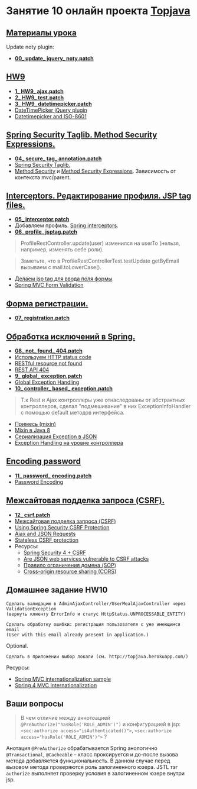 # Занятие 10 онлайн проекта <a href="https://github.com/JavaWebinar/topjava05">Topjava</a>

## <a href="https://drive.google.com/open?id=0B9Ye2auQ_NsFfk43cG91Yk9pM3JxUHVhNFVVdHlxSlJtZm5oY3A4YXRtNk1KWEZxRlFNeW8">Материалы урока</a>

Update noty plugin:
-  **<a href="https://drive.google.com/open?id=0B9Ye2auQ_NsFNEdGM01vMDJqdU0">00_ update_ jquery_ noty.patch</a>**

##  <a href="https://drive.google.com/open?id=0B9Ye2auQ_NsFZnQ2dDZsT0dvYjQ">HW9</a>
-  **<a href="https://drive.google.com/open?id=0B9Ye2auQ_NsFYy1yWTVtc2lkMk0">1_ HW9_ ajax.patch</a>**
-  **<a href="https://drive.google.com/open?id=0B9Ye2auQ_NsFZ1pPczVLYlFSQlk">2_ HW9_ test.patch</a>**
-  **<a href="https://drive.google.com/open?id=0B9Ye2auQ_NsFVEN1Qm5oN0lEc2s">3_ HW9_ datetimepicker.patch</a>**
- <a href="http://xdsoft.net/jqplugins/datetimepicker/">DateTimePicker jQuery plugin</a>
- <a href="https://github.com/xdan/datetimepicker/issues/216">Datetimepicker and ISO-8601</a>

##  <a href="https://drive.google.com/open?id=0B9Ye2auQ_NsFTVZyQnBlYUtkNms">Spring Security Taglib. Method Security Expressions.</a>
-  **<a href="https://drive.google.com/open?id=0B9Ye2auQ_NsFci1LUjdNcUtxcWM">04_ secure_ tag_ annotation.patch</a>**
-  <a href="http://docs.spring.io/spring-security/site/docs/current/reference/htmlsingle/#declaring-the-taglib">Spring Security Taglib.</a>
-  <a href="http://docs.spring.io/spring-security/site/docs/current/reference/htmlsingle/#jc-method">Method Security</a> и <a href="http://docs.spring.io/spring-security/site/docs/current/reference/htmlsingle/#method-security-expressions">Method Security Expressions</a>. Зависимость от контекста mvc/parent.

##  <a href="https://drive.google.com/open?id=0B9Ye2auQ_NsFc1JMTE4xVG0zN0U">Interceptors. Редактирование профиля. JSP tag files.</a>
-  **<a href="https://drive.google.com/open?id=0B9Ye2auQ_NsFb0szMkRxZzZoeVU">05_ interceptor.patch</a>**
-  Добавляем профиль. <a href="http://www.mkyong.com/spring-mvc/spring-mvc-handler-interceptors-example/">Spring interceptors</a>.
-  **<a href="https://drive.google.com/open?id=0B9Ye2auQ_NsFYnNyZjJUSUFpcU0">06_ profile_ jsptag.patch</a>**

>  ProfileRestController.update(user) изменился на userTo (нельзя, например, изменять себе роли).

>  Заметьте, что в ProfileRestControllerTest.testUpdate getByEmail вызываем с mail.toLowerCase().

-  <a href="http://www.techrepublic.com/article/an-introduction-to-jsp-20s-tag-files/">Делаем jsp tag для ввода поля формы</a>.
-  <a href="http://www.codejava.net/frameworks/spring/spring-mvc-form-validation-example-with-bean-validation-api">Spring MVC Form Validation</a>

##  <a href="https://drive.google.com/open?id=0B9Ye2auQ_NsFNWpUNktMeGJURmM">Форма регистрации.</a>
-  **<a href="https://drive.google.com/open?id=0B9Ye2auQ_NsFcGJtZXZsWk1OWVk">07_ registration.patch</a>**

##  <a href="https://drive.google.com/open?id=0B9Ye2auQ_NsFODlhSTZnLXZzaHc">Обработка исключений в Spring.</a>
-  **<a href="https://drive.google.com/open?id=0B9Ye2auQ_NsFeTQ3aWh2SUVFUEk">08_ not_ found_ 404.patch</a>**
-  <a href="http://spring.io/blog/2013/11/01/exception-handling-in-spring-mvc#using-http-status-codes">Используем HTTP status code</a>
-  <a href="http://stackoverflow.com/questions/2195639/restful-resource-not-found-404-or-204-jersey-returns-204-on-null-being-returne">RESTful resource not found</a>
-  <a href="http://stackoverflow.com/questions/9930695/rest-api-404-bad-uri-or-missing-resource">REST API 404</a>
-  **<a href="https://drive.google.com/open?id=0B9Ye2auQ_NsFQW96WGhPTzIxYXc">9_ global_ exception.patch</a>**
-  <a href="http://spring.io/blog/2013/11/01/exception-handling-in-spring-mvc#global-exception-handling">Global Exception Handling</a>
-  **<a href="https://drive.google.com/open?id=0B9Ye2auQ_NsFbzRuaWdqNkVBbUU">10_ controller_ based_ exception.patch</a>**

>  Т.к Rest и Ajax контроллеры уже отнаследованы от абстрактных контроллеров, сделал "подмешивание" в них ExceptionInfoHandler с помощью default методов интерфейса.

-  <a href="https://ru.wikipedia.org/wiki/Примесь_(программирование)">Примесь (mixin)</a>
-  <a href="https://kerflyn.wordpress.com/2012/07/09/java-8-now-you-have-mixins/">Mixin в Java 8</a>
-  <a href="http://spring.io/blog/2013/11/01/exception-handling-in-spring-mvc#errors-and-rest">Сериализация Exception в JSON</a>
-  <a href="http://spring.io/blog/2013/11/01/exception-handling-in-spring-mvc#controller-based-exception-handling">Exception Handling на уровне контроллера</a>


##  <a href="https://drive.google.com/open?id=0B9Ye2auQ_NsFUHNiYzNMbkF6ajQ">Encoding password</a>
-  **<a href="https://drive.google.com/open?id=0B9Ye2auQ_NsFb2pNclhjLWpWVm8">11_ password_ encoding.patch</a>**
- <a href="http://docs.spring.io/spring-security/site/docs/current/reference/htmlsingle/#core-services-password-encoding">Password Encoding</a>

##  <a href="https://drive.google.com/open?id=0B9Ye2auQ_NsFNDlPZGdUNThzNUU">Межсайтовая подделка запроса (CSRF).</a>
-  **<a href="https://drive.google.com/open?id=0B9Ye2auQ_NsFUjdNMHdKQkRSNTg">12_ csrf.patch</a>**
-  <a class="anchor" id="csrf"></a><a href="https://ru.wikipedia.org/wiki/Межсайтовая_подделка_запроса">Межсайтовая подделка запроса (CSRF)</a>
-  <a href="http://docs.spring.io/spring-security/site/docs/current/reference/html/csrf.html#csrf-using/">Using Spring Security CSRF Protection</a>
-  <a href="http://docs.spring.io/spring-security/site/docs/current/reference/html/csrf.html#csrf-include-csrf-token-ajax">Ajax and JSON Requests</a>
-  <a href="http://blog.jdriven.com/2014/10/stateless-spring-security-part-1-stateless-csrf-protection/">Stateless CSRF protection</a>
-  Ресурсы:
    -  <a href="http://habrahabr.ru/post/264641/">Spring Security 4 + CSRF</a>
    -  <a href="http://stackoverflow.com/questions/11008469/are-json-web-services-vulnerable-to-csrf-attacks">Are JSON web services vulnerable to CSRF attacks</a>
    -  <a href="https://ru.wikipedia.org/wiki/Правило_ограничения_домена">Правило ограничения домена (SOP)</a>
    -  <a href="https://ru.wikipedia.org/wiki/Cross-origin_resource_sharing">Cross-origin resource sharing (CORS)</a>

## Домашнее задание HW10
    Сделать валидацию в AdminAjaxController/UserMealAjaxController через ValidationException 
    (вернуть клиенту ErrorInfo и статус HttpStatus.UNPROCESSABLE_ENTITY)

    Сделать обработку ошибки: регистрация пользователя с уже имеющимся email
    (User with this email already present in application.)

Optional.

    Сделать в приложении выбор локали (см. http://topjava.herokuapp.com/)

Ресурсы:
-  <a href="http://www.mkyong.com/spring-mvc/spring-mvc-internationalization-example">Spring MVC internationalization sample</a>
-  <a href="http://www.concretepage.com/spring-4/spring-4-mvc-internationalization-i18n-and-localization-l10n-annotation-example">Spring 4 MVC Internationalization</a>

## Ваши вопросы

> В чем отличие между аннотоацией `@PreAuthorize("hasRole('ROLE_ADMIN')")` и конфигурацией в jsp: `<sec:authorize access="isAuthenticated()">`, `<sec:authorize access="hasRole('ROLE_ADMIN')">` ?

Анотация `@PreAuthorize` обрабатывается Spring анологично `@Transactional`, `@Cacheable` - класс проксируется и до-после вызова метода добавляется функциональность.
В данном случае перед вызовом метода проверяются роль залогиненного юзера. JSTL тэг `authorize` выполняет проверку условия в залогиненном юзере внутри jsp.